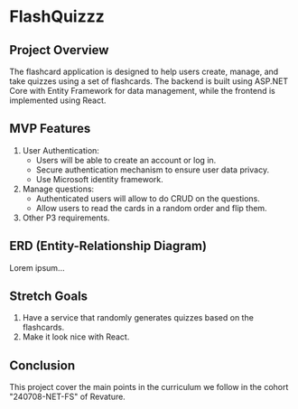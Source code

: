 # FlashQuizzz

## Project Overview
The flashcard application is designed to help users create, manage, and take quizzes using a set of flashcards. The backend is built using ASP.NET Core with Entity Framework for data management, while the frontend is implemented using React.

## MVP Features
<ol>
    <li>
    User Authentication:
    <ul>
        <li>Users will be able to create an account or log in.</li>
        <li>Secure authentication mechanism to ensure user data privacy.</li>
        <li>Use Microsoft identity framework.</li>
    </ul>
    </li>
    <li>
    Manage questions:
    <ul>
        <li>Authenticated users will allow to do CRUD on the questions.</li>
        <li>Allow users to read the cards in a random order and flip them.</li>
    </ul>
    </li>
    <li>
        Other P3 requirements.
    </li>
</ol>


## ERD (Entity-Relationship Diagram)
Lorem ipsum...

## Stretch Goals
<ol>
    <li>Have a service that randomly generates quizzes based on the flashcards.</li>
    <li>Make it look nice with React.</li>
</ol>

## Conclusion
This project cover the main points in the curriculum we follow in the cohort "240708-NET-FS" of Revature.

